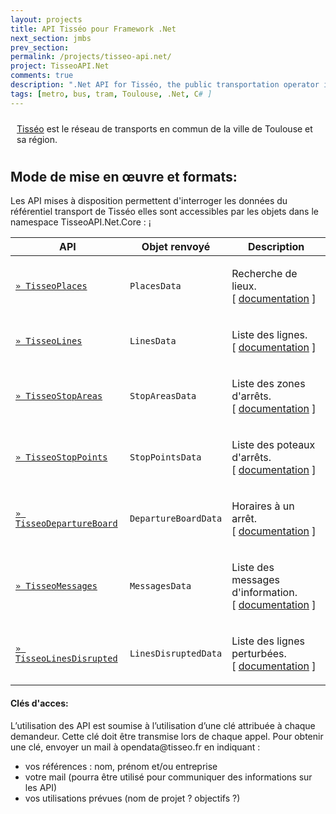 ```yaml
---
layout: projects
title: API Tisséo pour Framework .Net
next_section: jmbs
prev_section: 
permalink: /projects/tisseo-api.net/
project: TisseoAPI.Net
comments: true
description: ".Net API for Tisséo, the public transportation operator in the Toulouse area."
tags: [metro, bus, tram, Toulouse, .Net, C# ]
---
```


<div style="margin-top:10px; padding:10px;" class="info">
<a href="tisseo.fr">Tisséo</a> est le réseau de transports en commun de la ville de Toulouse et sa région.
</div>

<h2> Mode de mise en œuvre et formats:</h2>
Les API mises à disposition permettent d'interroger les données du référentiel transport de Tisséo elles sont accessibles par les objets dans le namespace  TisseoAPI.Net.Core :

<table>
<thead>
	<tr>
		<th>API</th>
		<th>Objet renvoyé</th>
		<th>Description</th>
	</tr>
</thead>
<tbody>
	<tr>
		<td>
		<a href="TisseoPlaces"><code class="option">&raquo; TisseoPlaces</code></a>
		</td>
		<td><code class="yel">PlacesData</code></td>
		<td><p>Recherche de lieux. <br />[ <a href="TisseoPlaces">documentation</a> ]</p></td>
	</tr> 
¡	<tr>
		<td>		
		<a href="TisseoLines"><code class="option">&raquo; TisseoLines</code></a></td>
		<td><code class="yel">LinesData</code></td>
		<td><p>Liste des lignes.<br />[ <a href="TisseoLines">documentation</a> ]</p></td>
	</tr> 
	<tr>
		<td><a href="TisseoStopAreas"><code class="option">&raquo; TisseoStopAreas</code></a></td>
		<td><code class="yel">StopAreasData</code></td>
		<td><p>Liste des zones d'arrêts.<br />[ <a href="TisseoStopAreas">documentation</a> ]</p></td>
	</tr> 
	<tr>
		<td><a href="TisseoStopPoints"><code class="option">&raquo; TisseoStopPoints</code></a></td>
		<td><code class="yel">StopPointsData</code></td>
		<td><p>Liste des poteaux d'arrêts.<br />[ <a href="TisseoStopPoints">documentation</a> ]</p></td>
	</tr> 
	<tr>
		<td><a href="TisseoDepartureBoard"><code class="option">&raquo; TisseoDepartureBoard</code></a></td>
		<td><code class="yel">DepartureBoardData</code></td>
		<td><p>Horaires à un arrêt.<br />[ <a href="TisseoDepartureBoard">documentation</a> ]</p></td>
	</tr> 
	<tr>
		<td><a href="TisseoMessages"><code class="option">&raquo; TisseoMessages</code></a></td>
		<td><code class="yel">MessagesData</code></td>
		<td><p>Liste des messages d'information.<br />[ <a href="TisseoMessages">documentation</a> ]</p></td>
	</tr> 
	<tr>
		<td><a href="TisseoLinesDisrupted"><code class="option">&raquo; TisseoLinesDisrupted</code></a></td>
		<td><code class="yel">LinesDisruptedData</code></td>
		<td><p>Liste des lignes perturbées.<br />[ <a href="TisseoLinesDisrupted">documentation</a> ]</p></td>
	</tr> 
</tbody>
</table>

<h4>Clés d'acces:</h4>
L’utilisation des API est soumise à l’utilisation d’une clé attribuée à chaque demandeur. Cette clé doit être transmise lors de chaque appel.
Pour obtenir une clé, envoyer un mail à opendata@tisseo.fr en indiquant :
<ul>
<li>vos références : nom, prénom et/ou entreprise</li>
<li>votre mail (pourra être utilisé pour communiquer des informations sur les API)</li>
<li>vos utilisations prévues (nom de projet ? objectifs ?)</li>
</ul>